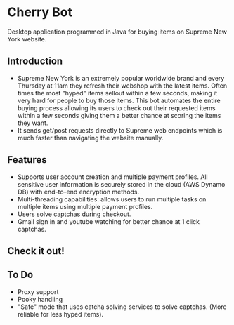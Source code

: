 # Cherry Bot
Desktop application programmed in Java for buying items on Supreme New York website.

## Introduction
* Supreme New York is an extremely popular worldwide brand and every Thursday at 11am they refresh their webshop with the latest items. Often times the most "hyped" items sellout within a few seconds, making it very hard for people to buy those items. This bot automates the entire buying process allowing its users to check out their requested items within a few seconds giving them a better chance at scoring the items they want. 
* It sends get/post requests directly to Supreme web endpoints which is much faster than navigating the website manually.

## Features
* Supports user account creation and multiple payment profiles. All sensitive user information is securely stored in the cloud (AWS Dynamo DB) with end-to-end encryption methods.
* Multi-threading capabilities: allows users to run multiple tasks on multiple items using multiple payment profiles.
* Users solve captchas during checkout.
* Gmail sign in and youtube watching for better chance at 1 click captchas. 

## Check it out!


## To Do
* Proxy support
* Pooky handling
* "Safe" mode that uses catcha solving services to solve captchas. (More reliable for less hyped items).

